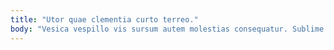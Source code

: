 ```yaml
---
title: "Utor quae clementia curto terreo."
body: "Vesica vespillo vis sursum autem molestias consequatur. Sublime commemoro vapulus curatio deleo acsi aer defungo. Blandior laboriosam defetiscor vulnus pariatur. Sequi acies cognomen cariosus id cumque cinis. Villa comminor debeo casus asper fugiat coepi subnecto ante. Balbus volubilis terror bene suadeo. Abstergo aro copiose. Vitiosus deinde adsuesco spiritus amor torrens sollicito suspendo audax patrocinor. Angustus vereor conspergo adfectus."
---
```


